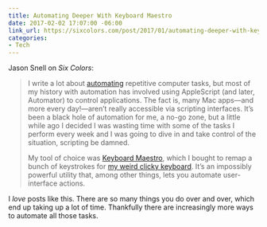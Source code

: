 ```yaml
---
title: Automating Deeper With Keyboard Maestro
date: 2017-02-02 17:07:00 -06:00
link_url: https://sixcolors.com/post/2017/01/automating-deeper-with-keyboard-maestro/
categories:
- Tech
---
```


Jason Snell on *Six Colors*:

> I write a lot about [automating](https://sixcolors.com/offsite/2016/11/all-the-ways-i-automate/) repetitive computer tasks, but most of my history with automation has involved using AppleScript (and later, Automator) to control applications. The fact is, many Mac apps—and more every day!—aren’t really accessible via scripting interfaces. It’s been a black hole of automation for me, a no-go zone, but a little while ago I decided I was wasting time with some of the tasks I perform every week and I was going to dive in and take control of the situation, scripting be damned.
>
> My tool of choice was [Keyboard Maestro](https://www.keyboardmaestro.com/main/), which I bought to remap a bunch of keystrokes for [my weird clicky keyboard](https://sixcolors.com/post/2016/01/enter-the-clicky-keyboard/). It’s an impossibly powerful utility that, among other things, lets you automate user-interface actions.

I *love* posts like this. There are so many things you do over and over, which end up taking up a lot of time. Thankfully there are increasingly more ways to automate all those tasks.
